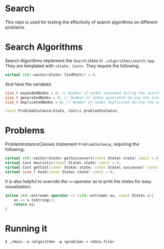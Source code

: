 # Search
This repo is used for testing the effectivity of search algorithms on different problems.

# Search Algorithms
Search Algorithms implement the `Search` class in `./algorithms/search.hpp`. They are templated with `<State, Cost>`. They require the following:
```c++
virtual std::vector<State> findPath() = 0;
```
And have the variables
```c++
size_t expandedNodes = 0; // Number of nodes expanded during the search
size_t generatedNodes = 0; // Number of nodes generated during the search
size_t duplicatedNodes = 0; // Number of nodes duplicated during the search

const ProblemInstance<State, Cost>& problemInstance;
```

# Problems
ProblemInstanceClasses implement `ProblemInstance`, requiring the following:
```c++
virtual std::vector<State> getSuccessors(const State& state) const = 0;
virtual Cost heuristic(const State& state) const = 0;
virtual Cost getCost(const State& state, const State& successor) const = 0;
virtual size_t hash(const State& state) const = 0;
```

It is also helpful to override the `<<` operator as to print the states for easy visualization:
```c++
inline std::ostream& operator << (std::ostream& os, const State& s){
    os << s.toString();
    return os;
}
```

# Running it
```
$ ./main -a <algorithm> -p <problem> < <data-file>
```